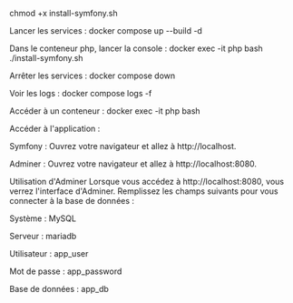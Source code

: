 chmod +x install-symfony.sh

Lancer les services :
docker compose up --build -d

Dans le conteneur php, lancer la console :
docker exec -it php bash
./install-symfony.sh


Arrêter les services :
docker compose down

Voir les logs :
docker compose logs -f

Accéder à un conteneur :
docker exec -it php bash

Accéder à l'application :

Symfony : Ouvrez votre navigateur et allez à http://localhost.

Adminer : Ouvrez votre navigateur et allez à http://localhost:8080.

Utilisation d'Adminer
Lorsque vous accédez à http://localhost:8080, vous verrez l'interface d'Adminer. Remplissez les champs suivants pour vous connecter à la base de données :

Système : MySQL

Serveur : mariadb

Utilisateur : app_user

Mot de passe : app_password

Base de données : app_db

